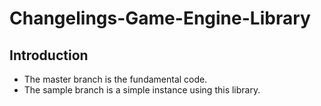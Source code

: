 # Changelings-Game-Engine-Library
## Introduction
- The master branch is the fundamental code.
- The sample branch is a simple instance using this library.
